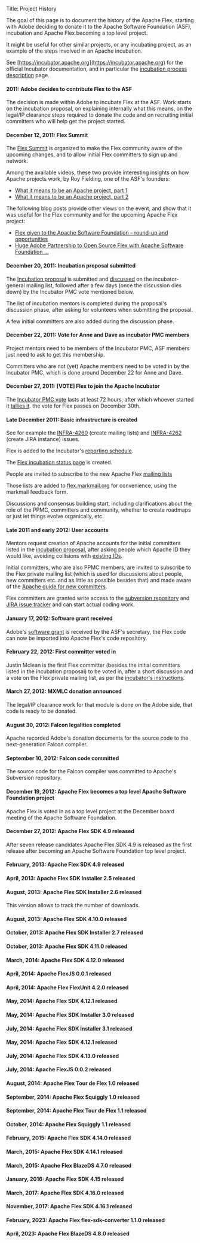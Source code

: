 Title:   Project History

The goal of this page is to document the history of the Apache Flex, starting with Adobe
deciding to donate it to the Apache Software Foundation (ASF), incubation and Apache Flex becoming a top level project.

It might be useful for other similar projects, or any incubating project, as an example of the steps involved in
an Apache incubation.

See [https://incubator.apache.org](https://incubator.apache.org) for the official Incubator documentation, and
in particular the [incubation process description](https://incubator.apache.org/incubation/Process_Description.html) page.

<div class="headline"><h4> 2011: Adobe decides to contribute Flex to the ASF </h4></div>

The decision is made within Adobe to incubate Flex at the ASF. Work starts on the incubation proposal, on explaining
internally what this means, on the legal/IP clearance steps required to donate the code and on recruiting
initial committers who will help get the project started.

<div class="headline"><h4> December 12, 2011: Flex Summit </h4></div>

The [Flex Summit](https://tv.adobe.com/show/flex-community-summit-december-2011) is organized to make
the Flex community aware of the upcoming changes, and to allow initial Flex committers to sign up and network.

Among the available videos, these two provide interesting insights on how Apache projects work, by Roy Fielding,
one of the ASF's founders:

- [What it means to be an Apache project, part 1](https://tv.adobe.com/watch/flex-community-summit-december-2011/what-it-means-to-be-an-apache-project-part-1/)
- [What it means to be an Apache project, part 2](https://tv.adobe.com/watch/flex-community-summit-december-2011/what-it-means-to-be-an-apache-project-part-2/)

The following blog posts provide other views on the event, and show that it was useful for the Flex community
and for the upcoming Apache Flex project:

- [Flex given to the Apache Software Foundation – round-up and opportunities](https://www.flex-tutorial.fr/2011/12/17/flex-given-to-the-apache-software-foundation-round-up-and-opportunities)
- [Huge Adobe Partnership to Open Source Flex with Apache Software Foundation …](https://www.adamflater.net/2011/12/14/apache-flex-beginning/)

<div class="headline"><h4> December 20, 2011: Incubation proposal submitted </h4></div>

The [Incubation proposal](https://wiki.apache.org/incubator/FlexProposal) is submitted
and [discussed](https://mail-archives.apache.org/mod_mbox/incubator-general/201112.mbox/%3CCB14DCA2.3885F%25aharui%40adobe.com%3E) on the incubator-general mailing list, followed after a few days (once the
discussion dies down) by the Incubator PMC vote mentioned below.

The list of incubation mentors is completed during the proposal's discussion phase, after asking for volunteers
when submitting the proposal.

A few initial committers are also added during the discussion phase.

<div class="headline"><h4> December 22, 2011: Vote for Anne and Dave as incubator PMC members </h4></div>

Project mentors need to be members of the Incubator PMC, ASF members just need to ask to get this membership.

Committers who are not (yet) Apache members need to be voted in by the Incubator PMC, which is done
around December 22 for Anne and Dave.

<div class="headline"><h4> December 27, 2011: [VOTE] Flex to join the Apache Incubator </h4></div>

The [Incubator PMC vote](https://markmail.org/message/puo2rtrvby65lb3m)
lasts at least 72 hours, after which whoever started it
[tallies it](https://mail-archives.apache.org/mod_mbox/incubator-general/201112.mbox/%3CCAEWfVJmMq390Hinafg%2Bjik8VqboYG1ixe_gnz5O2bV5q5mtKPw%40mail.gmail.com%3E).
the vote for Flex passes on December 30th.

<div class="headline"><h4> Late December 2011: Basic infrastructure is created </h4></div>

See for example the
[INFRA-4260](https://issues.apache.org/jira/browse/INFRA-4260) (create mailing lists)
and
[INFRA-4262](https://issues.apache.org/jira/browse/INFRA-4262) (create JIRA instance)
issues.

Flex is added to the Incubator's [reporting schedule](https://wiki.apache.org/incubator/ReportingSchedule).

The [Flex incubation status page](https://incubator.apache.org/projects/flex.html) is created.

People are invited to subscribe to the new Apache Flex [mailing lists](/flex/mailing-lists.html)

Those lists are added to [flex.markmail.org](https://flex.markmail.org) for convenience, using the markmail feedback form.

Discussions and consensus building start, including clarifications about the role of the PPMC, committers
and community, whether to create roadmaps or just let things evolve organically, etc.

<div class="headline"><h4> Late 2011 and early 2012: User accounts </h4></div>

Mentors request creation of Apache accounts for the initial committers listed in the
[incubation proposal](https://wiki.apache.org/incubator/FlexProposal), after asking people which Apache ID
they would like, avoiding collisions with [existing IDs](https://people.apache.org/committer-index.html).

Initial committers, who are also PPMC members, are invited to subscribe to the Flex private mailing list
(which is used for discussions about people, new committers etc. and as little as possible besides that) and
made aware of the [Apache guide for new committers](https://www.apache.org/dev/new-committers-guide.html).

Flex committers are granted write access to the [subversion repository](https://svn.apache.org/repos/asf/incubator/flex/)
and [JIRA issue tracker](https://issues.apache.org/jira/browse/FLEX) and can start actual coding work.

<div class="headline"><h4> January 17, 2012: Software grant received </h4></div>

Adobe's [software grant](https://www.apache.org/licenses/software-grant.txt) is received by the ASF's
secretary, the Flex code can now be imported into Apache Flex's code repository.

<div class="headline"><h4> February 22, 2012: First committer voted in </h4></div>

Justin Mclean is the first Flex committer (besides the initial committers listed in the incubation proposal) to
be voted in, after a short discussion and a vote on the Flex private
mailing list, as per the [incubator's instructions](https://incubator.apache.org/guides/ppmc.html).

<div class="headline"><h4> March 27, 2012: MXMLC donation announced </h4></div>

The legal/IP clearance work for that module is done on the Adobe side, that code is ready to be donated.

<div class="headline"><h4> August 30, 2012: Falcon legalities completed </h4></div>

Apache recorded Adobe's donation documents for the source code to the next-generation Falcon compiler.

<div class="headline"><h4> September 10, 2012: Falcon code committed </h4></div>

The source code for the Falcon compiler was committed to Apache's Subversion repository.

<div class="headline"><h4> December 19, 2012: Apache Flex becomes a top level Apache Software Foundation project </h4></div>

Apache Flex is voted in as a top level project at the December board meeting of the Apache Software Foundation.

<div class="headline"><h4> December 27, 2012: Apache Flex SDK 4.9 released </h4></div>

After seven release candidates Apache Flex SDK 4.9 is released as the first release after becoming an Apache Software Foundation top level project.

<div class="headline"><h4> February, 2013: Apache Flex SDK 4.9 released </h4></div>

<div class="headline"><h4> April, 2013: Apache Flex SDK Installer 2.5 released </h4></div>

<div class="headline"><h4> August, 2013: Apache Flex SDK Installer 2.6 released </h4></div>
This version allows to track the number of downloads.

<div class="headline"><h4> August, 2013: Apache Flex SDK 4.10.0 released </h4></div>

<div class="headline"><h4> October, 2013: Apache Flex SDK Installer 2.7 released </h4></div>

<div class="headline"><h4> October, 2013: Apache Flex SDK 4.11.0 released </h4></div>

<div class="headline"><h4> March, 2014: Apache Flex SDK 4.12.0 released </h4></div>

<div class="headline"><h4> April, 2014: Apache FlexJS 0.0.1 released </h4></div>

<div class="headline"><h4> April, 2014: Apache Flex FlexUnit 4.2.0 released </h4></div>

<div class="headline"><h4> May, 2014: Apache Flex SDK 4.12.1 released </h4></div>

<div class="headline"><h4> May, 2014: Apache Flex SDK Installer 3.0 released </h4></div>

<div class="headline"><h4> July, 2014: Apache Flex SDK Installer 3.1 released </h4></div>

<div class="headline"><h4> May, 2014: Apache Flex SDK 4.12.1 released </h4></div>

<div class="headline"><h4> July, 2014: Apache Flex SDK 4.13.0 released </h4></div>

<div class="headline"><h4> July, 2014: Apache FlexJS 0.0.2 released </h4></div>

<div class="headline"><h4> August, 2014: Apache Flex Tour de Flex 1.0 released </h4></div>

<div class="headline"><h4> September, 2014: Apache Flex Squiggly 1.0 released </h4></div>

<div class="headline"><h4> September, 2014: Apache Flex Tour de Flex 1.1 released </h4></div>

<div class="headline"><h4> October, 2014: Apache Flex Squiggly 1.1 released </h4></div>

<div class="headline"><h4> February, 2015: Apache Flex SDK 4.14.0 released </h4></div>

<div class="headline"><h4> March, 2015: Apache Flex SDK 4.14.1 released </h4></div>

<div class="headline"><h4> March, 2015: Apache Flex BlazeDS 4.7.0 released </h4></div>

<div class="headline"><h4> January, 2016: Apache Flex SDK 4.15 released </h4></div>

<div class="headline"><h4> March, 2017: Apache Flex SDK 4.16.0 released </h4></div>

<div class="headline"><h4> November, 2017: Apache Flex SDK 4.16.1 released </h4></div>

<div class="headline"><h4> February, 2023: Apache Flex flex-sdk-converter 1.1.0 released </h4></div>

<div class="headline"><h4> April, 2023: Apache Flex BlazeDS 4.8.0 released </h4></div>
